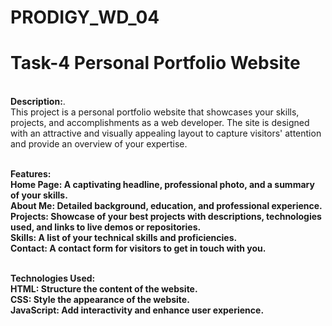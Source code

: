 # PRODIGY_WD_04

# Task-4 Personal Portfolio Website
<br>
<b>Description:</b>.
<br>
This project is a personal portfolio website that showcases your skills, projects, and accomplishments as a web developer. The site is designed with an attractive and visually appealing layout to capture visitors' attention and provide an overview of your expertise.
<br>
<br>

<b>Features:
<br>
Home Page: A captivating headline, professional photo, and a summary of your skills.
<br>
About Me: Detailed background, education, and professional experience.
<br>
Projects: Showcase of your best projects with descriptions, technologies used, and links to live demos or repositories.
<br>
Skills: A list of your technical skills and proficiencies.
<br>
Contact: A contact form for visitors to get in touch with you.
<br>
<br>

<b>Technologies Used:</b>
<br>
HTML: Structure the content of the website.
<br>
CSS: Style the appearance of the website.
<br>
JavaScript: Add interactivity and enhance user experience.

